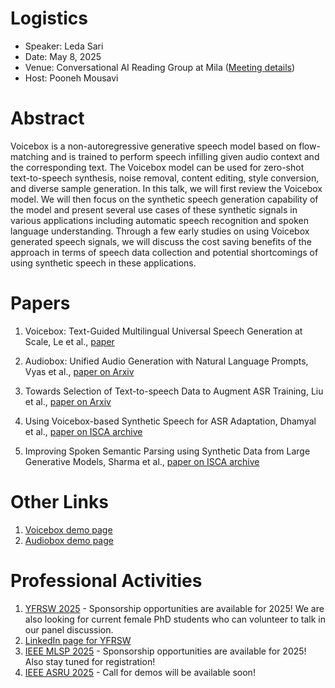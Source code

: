 # Logistics

- Speaker: Leda Sari
- Date: May 8, 2025
- Venue: Conversational AI Reading Group at Mila ([Meeting details](https://poonehmousavi.github.io/rg.html))
- Host: Pooneh Mousavi

# Abstract
Voicebox is a non-autoregressive generative speech model based on flow-matching and is trained to perform speech infilling given audio context and the corresponding text. The Voicebox model can be used for zero-shot text-to-speech synthesis, noise removal, content editing, style conversion, and diverse sample generation. In this talk, we will first review the Voicebox model. We will then focus on the synthetic speech generation capability of the model and present several use cases of these synthetic signals in various applications including automatic speech recognition and spoken language understanding. Through a few early studies on using Voicebox generated speech signals, we will discuss the cost saving benefits of the approach in terms of speech data collection and potential shortcomings of using synthetic speech in these applications. 


# Papers
1. Voicebox: Text-Guided Multilingual Universal Speech Generation at Scale, Le et al., [paper](https://proceedings.neurips.cc/paper_files/paper/2023/file/2d8911db9ecedf866015091b28946e15-Paper-Conference.pdf)

2. Audiobox: Unified Audio Generation with Natural Language Prompts, Vyas et al., [paper on Arxiv](https://arxiv.org/pdf/2312.15821)

3. Towards Selection of Text-to-speech Data to Augment ASR Training, Liu et al., [paper on Arxiv](https://arxiv.org/pdf/2306.00998)

4. Using Voicebox-based Synthetic Speech for ASR Adaptation, Dhamyal et al., [paper on ISCA archive](https://www.isca-archive.org/syndata4genai_2024/dhamyal24_syndata4genai.pdf)

5. Improving Spoken Semantic Parsing using Synthetic Data from Large Generative Models, Sharma et al., [paper on ISCA archive](https://www.isca-archive.org/syndata4genai_2024/sharma24_syndata4genai.pdf)

# Other Links
1. [Voicebox demo page](https://voicebox.metademolab.com/)
2. [Audiobox demo page](https://audiobox.metademolab.com/)

# Professional Activities
1. [YFRSW 2025](https://sites.google.com/view/yfrsw-2025/) - Sponsorship opportunities are available for 2025! We are also looking for current female PhD students who can volunteer to talk in our panel discussion. 
2. [LinkedIn page for YFRSW](https://www.linkedin.com/company/young-female-researchers-in-speech-workshop-yfrsw/)
3. [IEEE MLSP 2025](https://2025.ieeemlsp.org/en/default.asp) - Sponsorship opportunities are available for 2025! Also stay tuned for registration!
4. [IEEE ASRU 2025](https://2025.ieeeasru.org/) - Call for demos will be available soon! 


